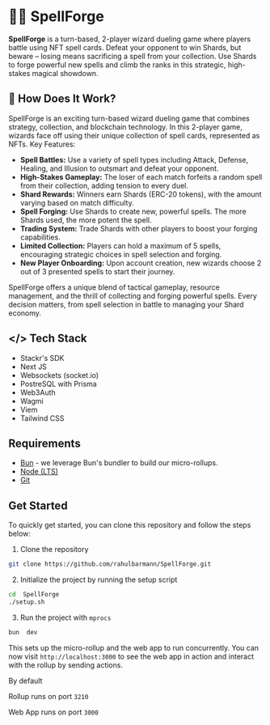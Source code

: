 # 🧙‍♂️ SpellForge

**SpellForge** is a turn-based, 2-player wizard dueling game where players battle using NFT spell cards. Defeat your opponent to win Shards, but beware – losing means sacrificing a spell from your collection. Use Shards to forge powerful new spells and climb the ranks in this strategic, high-stakes magical showdown.

## 🧐 How Does It Work?

SpellForge is an exciting turn-based wizard dueling game that combines strategy, collection, and blockchain technology. In this 2-player game, wizards face off using their unique collection of spell cards, represented as NFTs.
Key Features:

-   **Spell Battles:** Use a variety of spell types including Attack, Defense, Healing, and Illusion to outsmart and defeat your opponent.
-   **High-Stakes Gameplay:** The loser of each match forfeits a random spell from their collection, adding tension to every duel.
-   **Shard Rewards:** Winners earn Shards (ERC-20 tokens), with the amount varying based on match difficulty.
-   **Spell Forging:** Use Shards to create new, powerful spells. The more Shards used, the more potent the spell.
-   **Trading System:** Trade Shards with other players to boost your forging capabilities.
-   **Limited Collection:** Players can hold a maximum of 5 spells, encouraging strategic choices in spell selection and forging.
-   **New Player Onboarding:** Upon account creation, new wizards choose 2 out of 3 presented spells to start their journey.

SpellForge offers a unique blend of tactical gameplay, resource management, and the thrill of collecting and forging powerful spells. Every decision matters, from spell selection in battle to managing your Shard economy.

## </> Tech Stack

-   Stackr's SDK
-   Next JS
-   Websockets (socket.io)
-   PostreSQL with Prisma
-   Web3Auth
-   Wagmi
-   Viem
-   Tailwind CSS

## Requirements

-   [Bun](https://bun.sh) - we leverage Bun's bundler to build our micro-rollups.
-   [Node (LTS)](https://nodejs.org/en/download/)
-   [Git](https://git-scm.com/downloads)

## Get Started

To quickly get started, you can clone this repository and follow the steps below:

1. Clone the repository

```bash
git clone https://github.com/rahulbarmann/SpellForge.git
```

2. Initialize the project by running the setup script

```bash
cd  SpellForge
./setup.sh
```

3. Run the project with `mprocs`

```bash
bun  dev
```

This sets up the micro-rollup and the web app to run concurrently. You can now visit `http://localhost:3000` to see the web app in action and interact with the rollup by sending actions.

By default

Rollup runs on port `3210`

Web App runs on port `3000`
